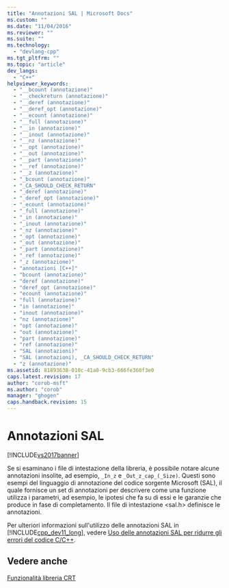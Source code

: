 ```yaml
---
title: "Annotazioni SAL | Microsoft Docs"
ms.custom: ""
ms.date: "11/04/2016"
ms.reviewer: ""
ms.suite: ""
ms.technology: 
  - "devlang-cpp"
ms.tgt_pltfrm: ""
ms.topic: "article"
dev_langs: 
  - "C++"
helpviewer_keywords: 
  - "__bcount (annotazione)"
  - "__checkreturn (annotazione)"
  - "__deref (annotazione)"
  - "__deref_opt (annotazione)"
  - "__ecount (annotazione)"
  - "__full (annotazione)"
  - "__in (annotazione)"
  - "__inout (annotazione)"
  - "__nz (annotazione)"
  - "__opt (annotazione)"
  - "__out (annotazione)"
  - "__part (annotazione)"
  - "__ref (annotazione)"
  - "__z (annotazione)"
  - "_bcount (annotazione)"
  - "_CA_SHOULD_CHECK_RETURN"
  - "_deref (annotazione)"
  - "_deref_opt (annotazione)"
  - "_ecount (annotazione)"
  - "_full (annotazione)"
  - "_in (annotazione)"
  - "_inout (annotazione)"
  - "_nz (annotazione)"
  - "_opt (annotazione)"
  - "_out (annotazione)"
  - "_part (annotazione)"
  - "_ref (annotazione)"
  - "_z (annotazione)"
  - "annotazioni [C++]"
  - "bcount (annotazione)"
  - "deref (annotazione)"
  - "deref_opt (annotazione)"
  - "ecount (annotazione)"
  - "full (annotazione)"
  - "in (annotazione)"
  - "inout (annotazione)"
  - "nz (annotazione)"
  - "opt (annotazione)"
  - "out (annotazione)"
  - "part (annotazione)"
  - "ref (annotazione)"
  - "SAL (annotazioni)"
  - "SAL (annotazioni), _CA_SHOULD_CHECK_RETURN"
  - "z (annotazione)"
ms.assetid: 81893638-010c-41a0-9cb3-666fe360f3e0
caps.latest.revision: 17
author: "corob-msft"
ms.author: "corob"
manager: "ghogen"
caps.handback.revision: 15
---
```

# Annotazioni SAL
[!INCLUDE[vs2017banner](../assembler/inline/includes/vs2017banner.md)]

Se si esaminano i file di intestazione della libreria, è possibile notare alcune annotazioni insolite, ad esempio, `_In_z` e `_Out_z_cap_(_Size)`.  Questi sono esempi del linguaggio di annotazione del codice sorgente Microsoft \(SAL\), il quale fornisce un set di annotazioni per descrivere come una funzione utilizza i parametri, ad esempio, le ipotesi che fa su di essi e le garanzie che produce in fase di completamento.  Il file di intestazione \<sal.h\> definisce le annotazioni.  
  
 Per ulteriori informazioni sull'utilizzo delle annotazioni SAL in [!INCLUDE[cpp_dev11_long](../build/includes/cpp_dev11_long_md.md)], vedere [Uso delle annotazioni SAL per ridurre gli errori del codice C\/C\+\+](../Topic/Using%20SAL%20Annotations%20to%20Reduce%20C-C++%20Code%20Defects.md).  
  
## Vedere anche  
 [Funzionalità libreria CRT](../c-runtime-library/crt-library-features.md)